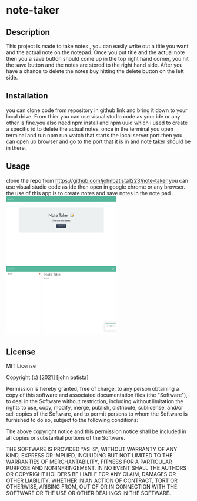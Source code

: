 # note-taker

## Description
This project is made to take notes , you can easily write out a title you want and the actual note on the notepad. Once you put title and the actual note then you a save button should come up in the top right hand corner, you hit the save button and the notes are stored to the right hand side. After you have a chance to delete the notes buy hitting the delete button on the left side.

## Installation
 you can clone code from repository in github link and bring it down to your local drive. From thier you can use visual studio code as your ide or any other is fine.you also need npm install and npm uuid which i used to create a specific id to delete the actual notes. once in the terminal you open terminal and run npm run  watch that starts the local server port.then you can open uo browser and go to the port that it is in and note taker should be in there.
## Usage
 clone the repo from https://github.com/johnbatista1223/note-taker you can use visual studio code as ide then open in google chrome or any browser. the use of this app is to create notes and save notes in the note pad .
 <img src="front.png" alt="note taker app" width= 300>
 <img src="back.png" alt="note taker app" width= 300>

## License
MIT License

Copyright (c) [2021] [john batista]

Permission is hereby granted, free of charge, to any person obtaining a copy
of this software and associated documentation files (the "Software"), to deal
in the Software without restriction, including without limitation the rights
to use, copy, modify, merge, publish, distribute, sublicense, and/or sell
copies of the Software, and to permit persons to whom the Software is
furnished to do so, subject to the following conditions:

The above copyright notice and this permission notice shall be included in all
copies or substantial portions of the Software.

THE SOFTWARE IS PROVIDED "AS IS", WITHOUT WARRANTY OF ANY KIND, EXPRESS OR
IMPLIED, INCLUDING BUT NOT LIMITED TO THE WARRANTIES OF MERCHANTABILITY,
FITNESS FOR A PARTICULAR PURPOSE AND NONINFRINGEMENT. IN NO EVENT SHALL THE
AUTHORS OR COPYRIGHT HOLDERS BE LIABLE FOR ANY CLAIM, DAMAGES OR OTHER
LIABILITY, WHETHER IN AN ACTION OF CONTRACT, TORT OR OTHERWISE, ARISING FROM,
OUT OF OR IN CONNECTION WITH THE SOFTWARE OR THE USE OR OTHER DEALINGS IN THE
SOFTWARE.